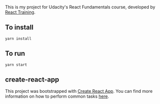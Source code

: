 This is my project for Udacity's React Fundamentals course, developed by [React Training](https://reacttraining.com).

## To install
```yarn install```

## To run
```yarn start```
## create-react-app

This project was bootstrapped with [Create React App](https://github.com/facebookincubator/create-react-app). You can find more information on how to perform common tasks [here](https://github.com/facebookincubator/create-react-app/blob/master/packages/react-scripts/template/README.md).
